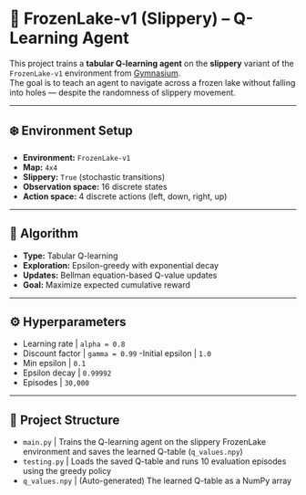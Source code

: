 # 🧊 FrozenLake-v1 (Slippery) – Q-Learning Agent

This project trains a **tabular Q-learning agent** on the **slippery** variant of the `FrozenLake-v1` environment from [Gymnasium](https://gymnasium.farama.org/).  
The goal is to teach an agent to navigate across a frozen lake without falling into holes — despite the randomness of slippery movement.

---

## ❄️ Environment Setup

- **Environment:** `FrozenLake-v1`
- **Map:** `4x4`
- **Slippery:** `True` (stochastic transitions)
- **Observation space:** 16 discrete states
- **Action space:** 4 discrete actions (left, down, right, up)

---

## 🧠 Algorithm

- **Type:** Tabular Q-learning
- **Exploration:** Epsilon-greedy with exponential decay
- **Updates:** Bellman equation-based Q-value updates
- **Goal:** Maximize expected cumulative reward

---

## ⚙️ Hyperparameters

- Learning rate   | `alpha = 0.8` 
- Discount factor | `gamma = 0.99` 
-Initial epsilon | `1.0` 
- Min epsilon     | `0.1` 
- Epsilon decay   | `0.99992` 
- Episodes        | `30,000` 

---

## 📂 Project Structure

- `main.py`    | Trains the Q-learning agent on the slippery FrozenLake environment and saves the learned Q-table (`q_values.npy`) 
- `testing.py` | Loads the saved Q-table and runs 10 evaluation episodes using the greedy policy 
- `q_values.npy` | (Auto-generated) The learned Q-table as a NumPy array 
